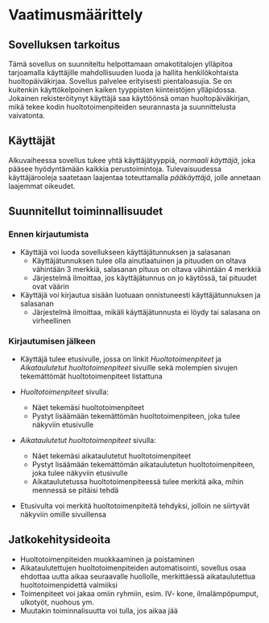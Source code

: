# Vaatimusmäärittely 

## Sovelluksen tarkoitus 

Tämä sovellus on suunniteltu helpottamaan omakotitalojen ylläpitoa tarjoamalla käyttäjille mahdollisuuden luoda ja hallita henkilökohtaista huoltopäiväkirjaa. Sovellus palvelee erityisesti pientaloasujia. Se on kuitenkin käyttökelpoinen kaiken tyyppisten kiinteistöjen ylläpidossa. Jokainen rekisteröitynyt käyttäjä saa käyttöönsä oman huoltopäiväkirjan, mikä tekee kodin huoltotoimenpiteiden seurannasta ja suunnittelusta vaivatonta.  

## Käyttäjät 

Alkuvaiheessa sovellus tukee yhtä käyttäjätyyppiä, _normaali käyttäjä_, joka pääsee hyödyntämään kaikkia perustoimintoja. Tulevaisuudessa käyttäjärooleja saatetaan laajentaa toteuttamalla _pääkäyttäjä_, jolle annetaan laajemmat oikeudet. 

## Suunnitellut toiminnallisuudet 

### Ennen kirjautumista 

- Käyttäjä voi luoda sovellukseen käyttäjätunnuksen ja salasanan 
	- Käyttäjätunnuksen tulee olla ainutlaatuinen ja pituuden on oltava vähintään 3 merkkiä, salasanan pituus on oltava vähintään 4 merkkiä  
	- Järjestelmä ilmoittaa, jos käyttäjätunnus on jo käytössä, tai pituudet ovat väärin
- Käyttäjä voi kirjautua sisään luotuaan onnistuneesti käyttäjätunnuksen ja salasanan 
	- Järjestelmä ilmoittaa, mikäli käyttäjätunnusta ei löydy tai salasana on virheellinen 

### Kirjautumisen jälkeen 

- Käyttäjä tulee etusivulle, jossa on linkit _Huoltotoimenpiteet_ ja _Aikataulutetut huoltotoimenpiteet_ sivuille sekä molempien sivujen tekemättömät huoltotoimenpiteet listattuna 
- _Huoltotoimenpiteet_ sivulla: 
	- Näet tekemäsi huoltotoimenpiteet 
	- Pystyt lisäämään tekemättömän huoltotoimenpiteen, joka tulee näkyviin etusivulle 

- _Aikataulutetut huoltotoimenpiteet_ sivulla: 
	- Näet tekemäsi aikataulutetut huoltotoimenpiteet 
	- Pystyt lisäämään tekemättömän aikataulutetun huoltotoimenpiteen, joka tulee näkyviin etusivulle 
	- Aikataulutetussa huoltotoimenpiteessä tulee merkitä aika, mihin mennessä se pitäisi tehdä 

- Etusivulta voi merkitä huoltotoimenpiteitä tehdyksi, jolloin ne siirtyvät näkyviin omille sivuillensa 

## Jatkokehitysideoita 

- Huoltotoimenpiteiden muokkaaminen ja poistaminen 
- Aikataulutettujen huoltotoimenpiteiden automatisointi, sovellus osaa ehdottaa uutta aikaa seuraavalle huollolle, merkittäessä aikataulutettua huoltotoimenpidettä valmiiksi
- Toimenpiteet voi jakaa omiin ryhmiin, esim. IV- kone, ilmalämpöpumput, ulkotyöt, nuohous ym.
- Muutakin toiminnalisuutta voi tulla, jos aikaa jää

